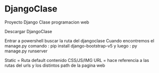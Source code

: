 # DjangoClase
Proyecto Django Clase programacion web 

Descargar DjangoClase

Entrar a powershell
buscar la ruta del djangoclase
Cuando encontremos el manage.py 
comando : pip install django-bootstrap-v5
y luego : py manage.py runserver

Static = Ruta default contenido CSS/JS/IMG
URL = hace referencia a las rutas del urls y los distintos path de la pagina web 
